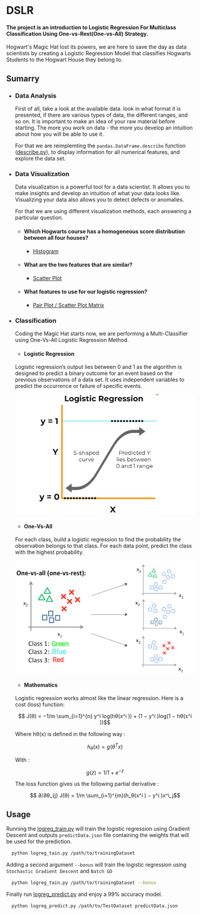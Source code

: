 # DSLR
#### The project is an introduction to Logistic Regression For Multiclass Classification Using One-vs-Rest(One-vs-All) Strategy.

Hogwart's Magic Hat lost its powers, we are here to save the day as data scientists by creating a Logistic Regression Model that classifies Hogwarts Students to the Hogwart House they belong to.

## Sumarry
- ### Data Analysis
    First of all, take a look at the available data. look in what format it is presented, if there are various types of data, the different ranges, and so on. It is important to make an idea of your raw material before starting. The more you work on data - the more you develop an intuition about how you will be able to use it. 

    For that we are reimplemting the ```pandas.DataFrame.describe``` function ([describe.py](https://github.com/EniddeallA/DSLR/blob/main/describe.py)), to display information for all numerical features, and explore the data set.

- ### Data Visualization
    Data visualization is a powerful tool for a data scientist. It allows you to make insights and develop an intuition of what your data looks like. Visualizing your data also allows you to detect defects or anomalies.

    For that we are using different visualization methods, each answering a particular question.

    - #### Which Hogwarts course has a homogeneous score distribution between all four houses?
        - [Histogram](https://github.com/EniddeallA/DSLR/blob/main/histogram.ipynb)

    - #### What are the two features that are similar?
        - [Scatter Plot](https://github.com/EniddeallA/DSLR/blob/main/scatter_plot.ipynb)

    - #### What features to use for our logistic regression?
        - [Pair Plot / Scatter Plot Matrix](https://github.com/EniddeallA/DSLR/blob/main/pair_plot.ipynb)

- ### Classification
    Coding the Magic Hat starts now, we are performing a Multi-Classifier using One-Vs-All Logistic Regression Method.
    
    - #### Logistic Regression
    Logistic regression’s output lies between 0 and 1 as the algorithm is designed to predict a binary outcome for an event based on the previous observations of a data set. It uses independent variables to predict the occurrence or failure of specific events.

  ![Logistic Regression](https://github.com/EniddeallA/DSLR/blob/main/Logistic_Regression.png)

    - #### One-Vs-All 
    For each class, build a logistic regression to find the probability the observation belongs to that class.
    For each data point, predict the class with the highest probability.

  ![One-Vs-ALL](https://github.com/EniddeallA/DSLR/blob/main/One-Vs-Rest.png)

    - #### Mathematics
    Logistic regression works almost like the linear regression. Here is a cost (loss) function:
    ```math
      J(θ) = −1/m \sum_{i=1}^{n} y^i log(hθ(x^i )) + (1 − y^i )log(1 − hθ(x^i ))
    ```
    Where hθ(x) is defined in the following way :
    ```math
      h_{θ}(x) = g(θ^T x)
    ```
    With :
    ```math
      g(z) = 1 /{1 + e^{-z}}
    ```
    The loss function gives us the following partial derivative :
    ```math
      ∂/∂θ_{j} J(θ) = 1/m \sum_{i=1}^{m}(h_θ(x^i ) − y^i )x^i_j
    ```

## Usage
  Running the [logreg_train.py](https://github.com/EniddeallA/DSLR/blob/main/logreg_train.py) will train the logistic regression using Gradient Descent and outputs ```predictData.json``` file containing the weights that will be used for the prediction.
  ```bash
    python logreg_tain.py /path/to/trainingDataset
  ```
  Adding a second argument ```--bonus``` will train the logistic regression using ```Stochastic Gradient Descent``` and ```Batch GD```
  ```bash
    python logreg_tain.py /path/to/trainingDataset --bonus
  ```
  Finally run [logreg_predict.py](https://github.com/EniddeallA/DSLR/blob/main/logreg_predict.py) and enjoy a 99% accuracy model.
  ```bash
    python logreg_predict.py /path/to/TestDataset predictData.json
  ```
